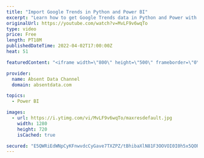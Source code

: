 ```yaml
---
title: "Import Google Trends in Python and Power BI"
excerpt: "Learn how to get Google Trends data in Python and Power with just a few lines of code.  You quickly get tons of keywords and date ranges with a few simple lines of Python. This code can easily transferred to Power BI so that this data can easily be uploaded  You can find the code here: Chapters.  0:40"
originalUrl: https://youtube.com/watch?v=MvLF9v6wqTo
type: video
price: Free
length: PT18M
publishedDateTime: 2022-04-02T17:00:00Z
heat: 51

featuredContent: "<iframe width=\"800\" height=\"500\" frameborder=\"0\" src=\"https://www.youtube.com/embed/MvLF9v6wqTo\" allow=\"accelerometer; autoplay; encrypted-media; gyroscope; picture-in-picture\" allowfullscreen></iframe>"

provider:
  name: Absent Data Channel
  domain: absentdata.com

topics:
  - Power BI

images:
  - url: https://i.ytimg.com/vi/MvLF9v6wqTo/maxresdefault.jpg
    width: 1280
    height: 720
    isCached: true

secured: "E5QWRiEdWNpCyKFnwvdcCyGave7TXZPZ/tBhibaXlN81F3OOVOI0I0h5x5QORLiXaz6n9e6Y1HEv2nhWsOO7IWVsLmRIpquXZeyen44GaU5rvlG6rBCsjBDKc8zV3lzuYPX5Lxn2LXrt+ZPxJIHPkcftX4ENjaWBvpAG2LHqBaFqf2bcNNoDIdJLNCpYKXepucm2L64WUZmIQDfHJBP71zepCeoxegHGrcXDpxcowDX23RBsfj8tyXdUVdhrj+185FDprLly7BJme/rxUyTgQ3TJkB0835cT+njnt8Qmqxw/zpRmEjZlD5qmGfBVkAr2NjHcVWlpIdTbARIZhWzVe+B06LtgLQ+IA4JpwU22FEhOHHZAEgsZqFrZI6pl3R0onHXpULdmtdTXcipK4KgHiDONGo4Q/FEBtU6DgOot9qg=;ugrFbb/A2vsReVztDlfhtQ=="
---
```


